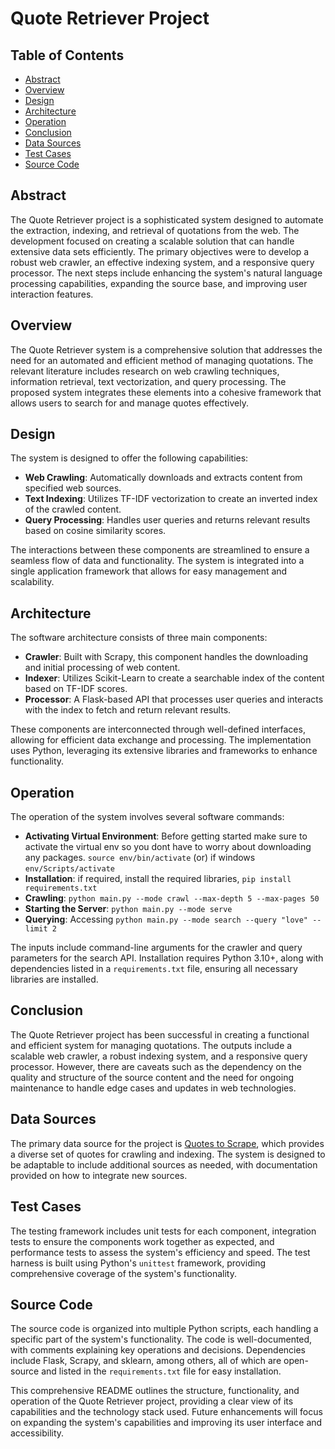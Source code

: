 # Quote Retriever Project

## Table of Contents
- [Abstract](#abstract)
- [Overview](#overview)
- [Design](#design)
- [Architecture](#architecture)
- [Operation](#operation)
- [Conclusion](#conclusion)
- [Data Sources](#data-sources)
- [Test Cases](#test-cases)
- [Source Code](#source-code)

## Abstract
The Quote Retriever project is a sophisticated system designed to automate the extraction, indexing, and retrieval of quotations from the web. The development focused on creating a scalable solution that can handle extensive data sets efficiently. The primary objectives were to develop a robust web crawler, an effective indexing system, and a responsive query processor. The next steps include enhancing the system's natural language processing capabilities, expanding the source base, and improving user interaction features.

## Overview
The Quote Retriever system is a comprehensive solution that addresses the need for an automated and efficient method of managing quotations. The relevant literature includes research on web crawling techniques, information retrieval, text vectorization, and query processing. The proposed system integrates these elements into a cohesive framework that allows users to search for and manage quotes effectively.

## Design
The system is designed to offer the following capabilities:
- **Web Crawling**: Automatically downloads and extracts content from specified web sources.
- **Text Indexing**: Utilizes TF-IDF vectorization to create an inverted index of the crawled content.
- **Query Processing**: Handles user queries and returns relevant results based on cosine similarity scores.

The interactions between these components are streamlined to ensure a seamless flow of data and functionality. The system is integrated into a single application framework that allows for easy management and scalability.

## Architecture
The software architecture consists of three main components:
- **Crawler**: Built with Scrapy, this component handles the downloading and initial processing of web content.
- **Indexer**: Utilizes Scikit-Learn to create a searchable index of the content based on TF-IDF scores.
- **Processor**: A Flask-based API that processes user queries and interacts with the index to fetch and return relevant results.

These components are interconnected through well-defined interfaces, allowing for efficient data exchange and processing. The implementation uses Python, leveraging its extensive libraries and frameworks to enhance functionality.

## Operation
The operation of the system involves several software commands:
- **Activating Virtual Environment**: Before getting started make sure to activate the virtual env so you dont have to worry about downloading any packages. `source env/bin/activate` (or) if windows `env/Scripts/activate`
- **Installation**: if required, install the required libraries, `pip install requirements.txt`
- **Crawling**: `python main.py --mode crawl --max-depth 5 --max-pages 50`
- **Starting the Server**: `python main.py --mode serve`
- **Querying**: Accessing `python main.py --mode search --query "love" --limit 2`


The inputs include command-line arguments for the crawler and query parameters for the search API. Installation requires Python 3.10+, along with dependencies listed in a `requirements.txt` file, ensuring all necessary libraries are installed.

## Conclusion
The Quote Retriever project has been successful in creating a functional and efficient system for managing quotations. The outputs include a scalable web crawler, a robust indexing system, and a responsive query processor. However, there are caveats such as the dependency on the quality and structure of the source content and the need for ongoing maintenance to handle edge cases and updates in web technologies.

## Data Sources
The primary data source for the project is [Quotes to Scrape](https://quotes.toscrape.com), which provides a diverse set of quotes for crawling and indexing. The system is designed to be adaptable to include additional sources as needed, with documentation provided on how to integrate new sources.

## Test Cases
The testing framework includes unit tests for each component, integration tests to ensure the components work together as expected, and performance tests to assess the system's efficiency and speed. The test harness is built using Python's `unittest` framework, providing comprehensive coverage of the system's functionality.

## Source Code
The source code is organized into multiple Python scripts, each handling a specific part of the system's functionality. The code is well-documented, with comments explaining key operations and decisions. Dependencies include Flask, Scrapy, and sklearn, among others, all of which are open-source and listed in the `requirements.txt` file for easy installation.

This comprehensive README outlines the structure, functionality, and operation of the Quote Retriever project, providing a clear view of its capabilities and the technology stack used. Future enhancements will focus on expanding the system's capabilities and improving its user interface and accessibility.
